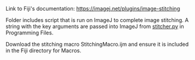 Link to Fiji's documentation: https://imagej.net/plugins/image-stitching

Folder includes script that is run on ImageJ to complete image stitching. A string with the key arguments are passed into ImageJ from [stitcher.py](../pc_files/stitcher.py) in Programming Files.

Download the stitching macro StitchingMacro.ijm and ensure it is included in the Fiji directory for Macros.

